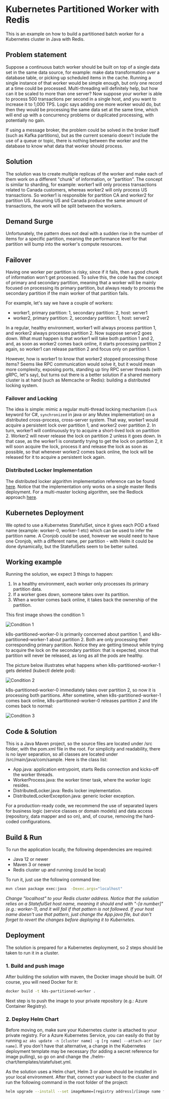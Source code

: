 # Kubernetes Partitioned Worker with Redis

This is an example on how to build a partitioned batch worker for a Kubernetes cluster in Java with Redis.

## Problem statement

Suppose a continuous batch worker should be built on top of a single data set in the same data source, for example: make data transformation over a database table, or picking up scheduled items in the cache. Running a single instance of that worker would be simple enough, but only one record at a time could be processed. Multi-threading will definitely help, but how can it be scaled to more than one server? Now suppose your worker is able to process 500 transactions per second in a single host, and you want to increase it to 1,000 TPS. Logic says adding one more worker would do, but then they would be processing the same data set at the same time, which will end up with a concurrency problems or duplicated processing, with potentially no gain.

If using a message broker, the problem could be solved in the broker itself (such as Kafka partitions), but as the current scenario doesn't include the use of a queue or topic, there is nothing between the worker and the database to know what data that worker should process.

## Solution

The solution was to create multiple replicas of the worker and make each of them work on a different "chunk" of information, or "partition". The concept is similar to sharding, for example: worker1 will only process transactions related to Canada customers, whereas worker2 will only process US transactions. So worker1 is responsible for partition CA and worker2 for partition US. Assuming US and Canada produce the same amount of transactions, the work will be split between the workers. 

## Demand Surge

Unfortunately, the pattern does not deal with a sudden rise in the number of items for a specific partition, meaning the performance level for that partition will bump into the worker's compute resources. 

## Failover

Having one worker per partition is risky, since if it fails, then a good chunk of information won't get processed. To solve this, the code has the concept of primary and secondary partition, meaning that a worker will be mainly focused on processing its primary partition, but always ready to process the secondary partition if the main worker of that partition fails. 

For example, let's say we have a couple of workers:

- worker1, primary partition: 1, secondary partition: 2, host: server1
- worker2, primary partition: 2, secondary partition: 1, host: server2

In a regular, healthy environment, worker1 will always process partition 1, and worker2 always processes partition 2. Now suppose server2 goes down. What must happen is that worker1 will take both partition 1 and 2, and, as soon as worker2 comes back online, it starts processing partition 2 again, so worker1 can release partition 2 and focus only on partition 1.

However, how is worker1 to know that worker2 stopped processing those items? Seems like RPC communication would solve it, but it would mean more complexity, exposing ports, standing up tiny RPC server threads (with gRPC, let's say), but turns out there is a better solution if a shared memory cluster is at hand (such as Memcache or Redis): building a distributed locking system.

### Failover and Locking

The idea is simple: mimic a regular multi-thread locking mechanism (```lock``` keyword for C#, ```synchronized``` in java or any Mutex implementation) on a distributed cross-process, cross-server system. That way, worker1 would acquire a persistent lock over partition 1, and worker2 over partition 2. In turn, worker1 will continuously try to acquire a short-lived lock on partition 2. Worker2 will never release the lock on partition 2 unless it goes down. In that case, as the worker1 is constantly trying to get the lock on partition 2, it will soon acquire the lock, process it and release the lock as soon as possible, so that whenever worker2 comes back online, the lock will be released for it to acquire a persistent lock again.

### Distributed Locker Implementation

The distributed locker algorithm implementation reference can be found [here](https://redislabs.com/ebook/part-2-core-concepts/chapter-6-application-components-in-redis/6-2-distributed-locking/6-2-3-building-a-lock-in-redis/). Notice that the implementation only works on a single master Redis deployment. For a multi-master locking algorithm, see the Redlock approach [here](https://redis.io/topics/distlock).

## Kubernetes Deployment

We opted to use a Kubernetes StatefulSet, since it gives each POD a fixed name (example: worker-0, worker-1 etc) which can be used to infer the partition name. A Cronjob could be used, however we would need to have one Cronjob, with a different name, per partition - with Helm it could be done dynamically, but the StatefulSets seem to be better suited.

## Working example

Running the solution, we expect 3 things to happen:
1. In a healthy environment, each worker only processes its primary partition data.
2. If a worker goes down, someone takes over its partition.
3. When a worker comes back online, it takes back the ownership of the partition.

This first image shows the condition 1:

![Condition 1](./img/running.png)

k8s-partitioned-worker-0 is primarily concerned about partition 1, and k8s-partitioned-worker-1 about partition 2. Both are only processing their corresponding primary partition. Notice they are getting timeout while trying to acquire the lock on the secondary partition: that is expected, since that partition will never be released, as long as all the pods are healthy.

The picture below illustrates what happens when k8s-partitioned-worker-1 gets deleted (kubectl delete pod):

![Condition 2](./img/worker-1-stopped.png)

k8s-partitioned-worker-0 immediately takes over partition 2, so now it is processing both partitions. After sometime, when k8s-partitioned-worker-1 comes back online, k8s-partitioned-worker-0 releases partition 2 and life comes back to normal:

![Condition 3](./img/worker-1-after-stopped.png)

## Code & Solution

This is a Java Maven project, so the source files are located under /src folder, with the pom.xml file in the root. For simplicity and readability, there is no layer separation, so all classes are located under /src/main/java/com/sample. Here is the class list:

- App.java: application entrypoint, starts Redis connection and kicks-off the worker threads.
- WorkerProcess.java: the worker timer task, where the worker logic resides.
- DistributedLocker.java: Redis locker implementation.
- DistributedLockerException.java: generic locker exception.

For a production-ready code, we recommend the use of separated layers for business logic (service classes or domain models) and data access (repository, data mapper and so on), and, of course, removing the hard-coded configurations.

## Build & Run

To run the application locally, the following dependencies are required:
- Java 12 or newer
- Maven 3 or newer
- Redis cluster up and running (could be local)

To run it, just use the following command line:
```bash
mvn clean package exec:java  -Dexec.args="localhost"
```
*Change "localhost" to your Redis cluster address. Notice that the solution relies on a StatefulSet host name, meaning it should end with "-[a number]" (e.g.: worker-1), and it will fail if that pattern is not followed. If your host name doesn't use that pattern, just change the App.java file, but don't forget to revert the changes before deploying it to Kubernetes.*

## Deployment

The solution is prepared for a Kubernetes deployment, so 2 steps should be taken to run it in a cluster.

### 1. Build and push image

After building the solution with maven, the Docker image should be built. Of course, you will need Docker for it:

```bash
docker build -t k8s-partitioned-worker .
```

Next step is to push the image to your private repository (e.g.: Azure Container Registry). 

### 2. Deploy Helm Chart

Before moving on, make sure your Kubernetes cluster is attached to your private registry. For a Azure Kubernetes Service, you can easily do that by running ```az aks update -n [cluster name] -g [rg name] --attach-acr [acr name]```. If you don't have that alternative, a change in the Kubernetes deployment template may be necessary (for adding a secret reference for image pulling), so go on and change the ./helm-chart/templates/statefulset.yml.

As the solution uses a Helm chart, Helm 3 or above should be installed in your local environment. After that, connect your kubectl to the cluster and run the following command in the root folder of the project:

```bash
helm upgrade --install --set imageName=[registry address]/[image name from step 1] k8s-partitioned-worker ./helm-chart/
```

